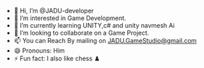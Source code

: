 - 👋 Hi, I’m @JADU-developer
- 👀 I’m interested in Game Development.
- 🌱 I’m currently learning UNITY,c# and unity navmesh Ai
- 💞️ I’m looking to collaborate on a Game Project.
- 📫 You can Reach By mailing on JADU.GameStudio@gmail.com 
- 😄 Pronouns: Him
- ⚡ Fun fact: I also like chess ♟️ 
